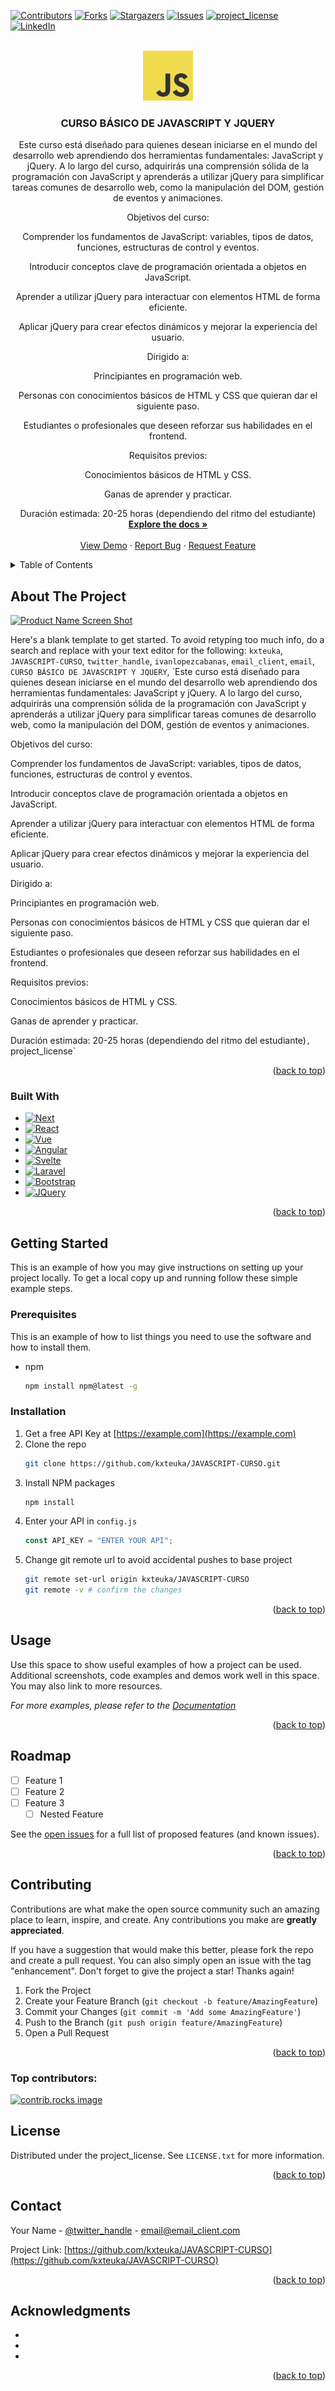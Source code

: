 <!-- Improved compatibility of back to top link: See: https://github.com/othneildrew/Best-README-Template/pull/73 -->

<a id="readme-top"></a>

<!--
*** Thanks for checking out the Best-README-Template. If you have a suggestion
*** that would make this better, please fork the repo and create a pull request
*** or simply open an issue with the tag "enhancement".
*** Don't forget to give the project a star!
*** Thanks again! Now go create something AMAZING! :D
-->

<!-- PROJECT SHIELDS -->
<!--
*** I'm using markdown "reference style" links for readability.
*** Reference links are enclosed in brackets [ ] instead of parentheses ( ).
*** See the bottom of this document for the declaration of the reference variables
*** for contributors-url, forks-url, etc. This is an optional, concise syntax you may use.
*** https://www.markdownguide.org/basic-syntax/#reference-style-links
-->

[![Contributors][contributors-shield]][contributors-url]
[![Forks][forks-shield]][forks-url]
[![Stargazers][stars-shield]][stars-url]
[![Issues][issues-shield]][issues-url]
[![project_license][license-shield]][license-url]
[![LinkedIn][linkedin-shield]][linkedin-url]

<!-- PROJECT LOGO -->
<br />
<div align="center">
  <a href="https://github.com/kxteuka/JAVASCRIPT-CURSO">
    <img src="/logo.png" alt="Logo" width="80" height="80">
  </a>

<h3 align="center">CURSO BÁSICO DE JAVASCRIPT Y JQUERY</h3>

  <p align="center">
    Este curso está diseñado para quienes desean iniciarse en el mundo del desarrollo web aprendiendo dos herramientas fundamentales: JavaScript y jQuery. A lo largo del curso, adquirirás una comprensión sólida de la programación con JavaScript y aprenderás a utilizar jQuery para simplificar tareas comunes de desarrollo web, como la manipulación del DOM, gestión de eventos y animaciones.

Objetivos del curso:

Comprender los fundamentos de JavaScript: variables, tipos de datos, funciones, estructuras de control y eventos.

Introducir conceptos clave de programación orientada a objetos en JavaScript.

Aprender a utilizar jQuery para interactuar con elementos HTML de forma eficiente.

Aplicar jQuery para crear efectos dinámicos y mejorar la experiencia del usuario.

Dirigido a:

Principiantes en programación web.

Personas con conocimientos básicos de HTML y CSS que quieran dar el siguiente paso.

Estudiantes o profesionales que deseen reforzar sus habilidades en el frontend.

Requisitos previos:

Conocimientos básicos de HTML y CSS.

Ganas de aprender y practicar.

Duración estimada: 20-25 horas (dependiendo del ritmo del estudiante)
<br />
<a href="https://github.com/kxteuka/JAVASCRIPT-CURSO"><strong>Explore the docs »</strong></a>
<br />
<br />
<a href="https://github.com/kxteuka/JAVASCRIPT-CURSO">View Demo</a>
&middot;
<a href="https://github.com/kxteuka/JAVASCRIPT-CURSO/issues/new?labels=bug&template=bug-report---.md">Report Bug</a>
&middot;
<a href="https://github.com/kxteuka/JAVASCRIPT-CURSO/issues/new?labels=enhancement&template=feature-request---.md">Request Feature</a>

  </p>
</div>

<!-- TABLE OF CONTENTS -->
<details>
  <summary>Table of Contents</summary>
  <ol>
    <li>
      <a href="#about-the-project">About The Project</a>
      <ul>
        <li><a href="#built-with">Built With</a></li>
      </ul>
    </li>
    <li>
      <a href="#getting-started">Getting Started</a>
      <ul>
        <li><a href="#prerequisites">Prerequisites</a></li>
        <li><a href="#installation">Installation</a></li>
      </ul>
    </li>
    <li><a href="#usage">Usage</a></li>
    <li><a href="#roadmap">Roadmap</a></li>
    <li><a href="#contributing">Contributing</a></li>
    <li><a href="#license">License</a></li>
    <li><a href="#contact">Contact</a></li>
    <li><a href="#acknowledgments">Acknowledgments</a></li>
  </ol>
</details>

<!-- ABOUT THE PROJECT -->

## About The Project

[![Product Name Screen Shot][product-screenshot]](https://example.com)

Here's a blank template to get started. To avoid retyping too much info, do a search and replace with your text editor for the following: `kxteuka`, `JAVASCRIPT-CURSO`, `twitter_handle`, `ivanlopezcabanas`, `email_client`, `email`, `CURSO BÁSICO DE JAVASCRIPT Y JQUERY`, `Este curso está diseñado para quienes desean iniciarse en el mundo del desarrollo web aprendiendo dos herramientas fundamentales: JavaScript y jQuery. A lo largo del curso, adquirirás una comprensión sólida de la programación con JavaScript y aprenderás a utilizar jQuery para simplificar tareas comunes de desarrollo web, como la manipulación del DOM, gestión de eventos y animaciones.

Objetivos del curso:

Comprender los fundamentos de JavaScript: variables, tipos de datos, funciones, estructuras de control y eventos.

Introducir conceptos clave de programación orientada a objetos en JavaScript.

Aprender a utilizar jQuery para interactuar con elementos HTML de forma eficiente.

Aplicar jQuery para crear efectos dinámicos y mejorar la experiencia del usuario.

Dirigido a:

Principiantes en programación web.

Personas con conocimientos básicos de HTML y CSS que quieran dar el siguiente paso.

Estudiantes o profesionales que deseen reforzar sus habilidades en el frontend.

Requisitos previos:

Conocimientos básicos de HTML y CSS.

Ganas de aprender y practicar.

Duración estimada: 20-25 horas (dependiendo del ritmo del estudiante)`, `project_license`

<p align="right">(<a href="#readme-top">back to top</a>)</p>

### Built With

- [![Next][Next.js]][Next-url]
- [![React][React.js]][React-url]
- [![Vue][Vue.js]][Vue-url]
- [![Angular][Angular.io]][Angular-url]
- [![Svelte][Svelte.dev]][Svelte-url]
- [![Laravel][Laravel.com]][Laravel-url]
- [![Bootstrap][Bootstrap.com]][Bootstrap-url]
- [![JQuery][JQuery.com]][JQuery-url]

<p align="right">(<a href="#readme-top">back to top</a>)</p>

<!-- GETTING STARTED -->

## Getting Started

This is an example of how you may give instructions on setting up your project locally.
To get a local copy up and running follow these simple example steps.

### Prerequisites

This is an example of how to list things you need to use the software and how to install them.

- npm
  ```sh
  npm install npm@latest -g
  ```

### Installation

1. Get a free API Key at [https://example.com](https://example.com)
2. Clone the repo
   ```sh
   git clone https://github.com/kxteuka/JAVASCRIPT-CURSO.git
   ```
3. Install NPM packages
   ```sh
   npm install
   ```
4. Enter your API in `config.js`
   ```js
   const API_KEY = "ENTER YOUR API";
   ```
5. Change git remote url to avoid accidental pushes to base project
   ```sh
   git remote set-url origin kxteuka/JAVASCRIPT-CURSO
   git remote -v # confirm the changes
   ```

<p align="right">(<a href="#readme-top">back to top</a>)</p>

<!-- USAGE EXAMPLES -->

## Usage

Use this space to show useful examples of how a project can be used. Additional screenshots, code examples and demos work well in this space. You may also link to more resources.

_For more examples, please refer to the [Documentation](https://example.com)_

<p align="right">(<a href="#readme-top">back to top</a>)</p>

<!-- ROADMAP -->

## Roadmap

- [ ] Feature 1
- [ ] Feature 2
- [ ] Feature 3
  - [ ] Nested Feature

See the [open issues](https://github.com/kxteuka/JAVASCRIPT-CURSO/issues) for a full list of proposed features (and known issues).

<p align="right">(<a href="#readme-top">back to top</a>)</p>

<!-- CONTRIBUTING -->

## Contributing

Contributions are what make the open source community such an amazing place to learn, inspire, and create. Any contributions you make are **greatly appreciated**.

If you have a suggestion that would make this better, please fork the repo and create a pull request. You can also simply open an issue with the tag "enhancement".
Don't forget to give the project a star! Thanks again!

1. Fork the Project
2. Create your Feature Branch (`git checkout -b feature/AmazingFeature`)
3. Commit your Changes (`git commit -m 'Add some AmazingFeature'`)
4. Push to the Branch (`git push origin feature/AmazingFeature`)
5. Open a Pull Request

<p align="right">(<a href="#readme-top">back to top</a>)</p>

### Top contributors:

<a href="https://github.com/kxteuka/JAVASCRIPT-CURSO/graphs/contributors">
  <img src="https://contrib.rocks/image?repo=kxteuka/JAVASCRIPT-CURSO" alt="contrib.rocks image" />
</a>

<!-- LICENSE -->

## License

Distributed under the project_license. See `LICENSE.txt` for more information.

<p align="right">(<a href="#readme-top">back to top</a>)</p>

<!-- CONTACT -->

## Contact

Your Name - [@twitter_handle](https://twitter.com/twitter_handle) - email@email_client.com

Project Link: [https://github.com/kxteuka/JAVASCRIPT-CURSO](https://github.com/kxteuka/JAVASCRIPT-CURSO)

<p align="right">(<a href="#readme-top">back to top</a>)</p>

<!-- ACKNOWLEDGMENTS -->

## Acknowledgments

- []()
- []()
- []()

<p align="right">(<a href="#readme-top">back to top</a>)</p>

<!-- MARKDOWN LINKS & IMAGES -->
<!-- https://www.markdownguide.org/basic-syntax/#reference-style-links -->

[contributors-shield]: https://img.shields.io/github/contributors/kxteuka/JAVASCRIPT-CURSO.svg?style=for-the-badge
[contributors-url]: https://github.com/kxteuka/JAVASCRIPT-CURSO/graphs/contributors
[forks-shield]: https://img.shields.io/github/forks/kxteuka/JAVASCRIPT-CURSO.svg?style=for-the-badge
[forks-url]: https://github.com/kxteuka/JAVASCRIPT-CURSO/network/members
[stars-shield]: https://img.shields.io/github/stars/kxteuka/JAVASCRIPT-CURSO.svg?style=for-the-badge
[stars-url]: https://github.com/kxteuka/JAVASCRIPT-CURSO/stargazers
[issues-shield]: https://img.shields.io/github/issues/kxteuka/JAVASCRIPT-CURSO.svg?style=for-the-badge
[issues-url]: https://github.com/kxteuka/JAVASCRIPT-CURSO/issues
[license-shield]: https://img.shields.io/github/license/kxteuka/JAVASCRIPT-CURSO.svg?style=for-the-badge
[license-url]: https://github.com/kxteuka/JAVASCRIPT-CURSO/blob/master/LICENSE.txt
[linkedin-shield]: https://img.shields.io/badge/-LinkedIn-black.svg?style=for-the-badge&logo=linkedin&colorB=555
[linkedin-url]: https://linkedin.com/in/ivanlopezcabanas
[product-screenshot]: images/screenshot.png
[Next.js]: https://img.shields.io/badge/next.js-000000?style=for-the-badge&logo=nextdotjs&logoColor=white
[Next-url]: https://nextjs.org/
[React.js]: https://img.shields.io/badge/React-20232A?style=for-the-badge&logo=react&logoColor=61DAFB
[React-url]: https://reactjs.org/
[Vue.js]: https://img.shields.io/badge/Vue.js-35495E?style=for-the-badge&logo=vuedotjs&logoColor=4FC08D
[Vue-url]: https://vuejs.org/
[Angular.io]: https://img.shields.io/badge/Angular-DD0031?style=for-the-badge&logo=angular&logoColor=white
[Angular-url]: https://angular.io/
[Svelte.dev]: https://img.shields.io/badge/Svelte-4A4A55?style=for-the-badge&logo=svelte&logoColor=FF3E00
[Svelte-url]: https://svelte.dev/
[Laravel.com]: https://img.shields.io/badge/Laravel-FF2D20?style=for-the-badge&logo=laravel&logoColor=white
[Laravel-url]: https://laravel.com
[Bootstrap.com]: https://img.shields.io/badge/Bootstrap-563D7C?style=for-the-badge&logo=bootstrap&logoColor=white
[Bootstrap-url]: https://getbootstrap.com
[JQuery.com]: https://img.shields.io/badge/jQuery-0769AD?style=for-the-badge&logo=jquery&logoColor=white
[JQuery-url]: https://jquery.com
